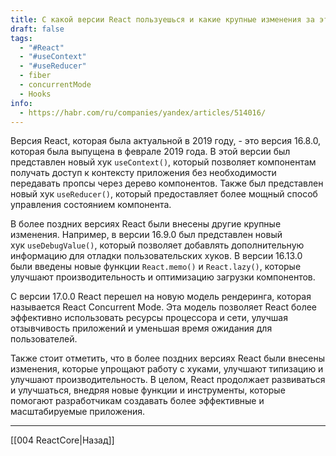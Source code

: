 ```yaml
---
title: С какой версии React пользуешься и какие крупные изменения за это время произошли?
draft: false
tags:
  - "#React"
  - "#useContext"
  - "#useReducer"
  - fiber
  - concurrentMode
  - Hooks
info:
  - https://habr.com/ru/companies/yandex/articles/514016/
---
```

Версия React, которая была актуальной в 2019 году, - это версия 16.8.0, которая была выпущена в феврале 2019 года. В этой версии был представлен новый хук `useContext()`, который позволяет компонентам получать доступ к контексту приложения без необходимости передавать пропсы через дерево компонентов. Также был представлен новый хук `useReducer()`, который предоставляет более мощный способ управления состоянием компонента.

В более поздних версиях React были внесены другие крупные изменения. Например, в версии 16.9.0 был представлен новый хук `useDebugValue()`, который позволяет добавлять дополнительную информацию для отладки пользовательских хуков. В версии 16.13.0 были введены новые функции `React.memo()` и `React.lazy()`, которые улучшают производительность и оптимизацию загрузки компонентов.

С версии 17.0.0 React перешел на новую модель рендеринга, которая называется React Concurrent Mode. Эта модель позволяет React более эффективно использовать ресурсы процессора и сети, улучшая отзывчивость приложений и уменьшая время ожидания для пользователей.

Также стоит отметить, что в более поздних версиях React были внесены изменения, которые упрощают работу с хуками, улучшают типизацию и улучшают производительность. В целом, React продолжает развиваться и улучшаться, внедряя новые функции и инструменты, которые помогают разработчикам создавать более эффективные и масштабируемые приложения.

---

[[004 ReactCore|Назад]]